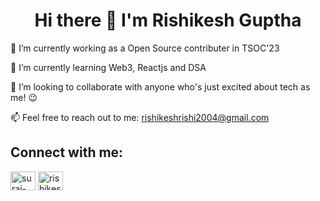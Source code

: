 <h1 align="center"> Hi there 👋 I'm Rishikesh Guptha</h1>

 🔭 I’m currently working as a Open Source contributer in TSOC'23

🌱 I’m currently learning Web3, Reactjs and DSA

👯 I’m looking to collaborate with anyone who's just excited about tech as me! 😉

 📫 Feel free to reach out to me: rishikeshrishi2004@gmail.com
 
 ## Connect with me:
 <p align="left">
<a href="https://www.linkedin.com/in/rishikesh-guptha" target="blank"><img align="center" src="https://raw.githubusercontent.com/rahuldkjain/github-profile-readme-generator/master/src/images/icons/Social/linked-in-alt.svg" alt="suraj-kumar-sahu-1a73401ba" height="30" width="40" /></a>
<a href="https://instagram.com/rishikesh_guptha" target="blank"><img align="center" src="https://raw.githubusercontent.com/rahuldkjain/github-profile-readme-generator/master/src/images/icons/Social/instagram.svg" alt="rishikesh_guptha" height="30" width="40" /></a>
</p>
